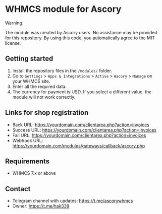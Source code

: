 # WHMCS module for Ascory
> [!WARNING]
> The module was created by Ascory users. No assistance may be provided for this repository. By using this code, you automatically agree to the MIT license.
## Getting started
1. Install the repository files in the `/modules/` folder.
2. Go to `Settings` > `Apps & Integrations` > `Active` > `Ascory` > `Manage` on your WHMCS site.
3. Enter all the required data.
4. The currency for payment is USD. If you select a different value, the module will not work correctly.
## Links for shop registration
* Back URL: https://yourdomain.com/clientarea.php?action=invoices
* Success URL: https://yourdomain.com/clientarea.php?action=invoices
* Fail URL: https://yourdomain.com/clientarea.php?action=invoices
* Webhook URL: https://yourdomain.com/modules/gateways/callback/ascory.php

## Requirements
* WHMCS 7.x or above

## Contact
* Telegram channel with updates: https://t.me/ascorywhmcs
* Owner: https://t.me/hak338
